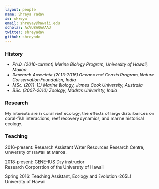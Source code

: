 ```yaml
---
layout: people
name: Shreya Yadav
id: shreya
email: shreyay@hawaii.edu
scholar: AcVU8A0AAAAJ
twitter: shreyadav
github: shreyodo
---
```


### History

- *Ph.D. (2016-current) Marine Biology Program, University of Hawaii, Manoa*
- *Research Associate (2013-2016) Oceans and Coasts Program, Nature Conservation Foundation, India*
- *MSc. (2011-13) Marine Biology, James Cook University, Australia*
- *BSc. (2007-2010) Zoology, Madras Univeristy, India*

### Research

My interests are in coral reef ecology, the effects of large disturbances on coral-fish interactions, reef recovery dynamics, and marine historical ecology.

### Teaching

2016-present: Research Assistant
Water Resources Research Centre, 
University of Hawaii at Mānoa.

2018-present: GENE-IUS Day instructor	
Research Corporation of the University of Hawaii					

Spring 2016: Teaching Assistant, Ecology and Evolution (265L) 		
University of Hawaii
